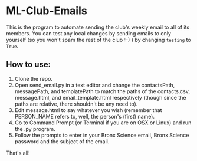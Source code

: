 # ML-Club-Emails
This is the program to automate sending the club's weekly email to all of its members. You can test any local changes by sending emails to only yourself (so you won't spam the rest of the club :-) ) by changing `testing` to `True`.

## How to use:
1. Clone the repo.
1. Open send_email.py in a text editor and change the contactsPath, messagePath, and templatePath to match the paths of the contacts.csv, message.html, and email_template.html respectively (though since the paths are relative, there shouldn't be any need to).
1. Edit message.html to say whatever you wish (remember that PERSON_NAME refers to, well, the person's (first) name).
1. Go to Command Prompt (or Terminal if you are on OSX or Linux) and run the .py program.
1. Follow the prompts to enter in your Bronx Science email, Bronx Science password and the subject of the email.

That's all!